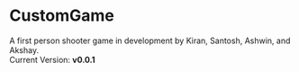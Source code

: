 # CustomGame
A first person shooter game in development by Kiran, Santosh, Ashwin, and Akshay.
<br>Current Version: <b>v0.0.1</b>
